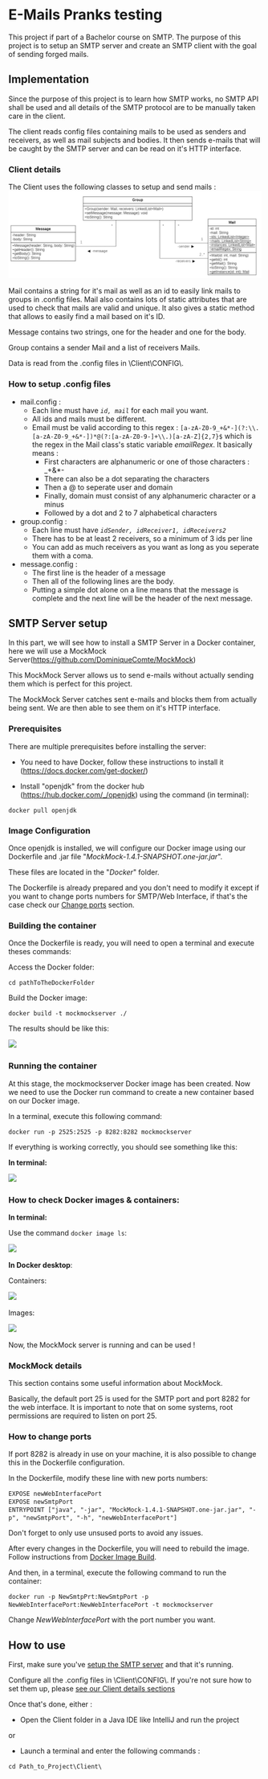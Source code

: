 # E-Mails Pranks testing

This project if part of a Bachelor course on SMTP. The purpose of this project is to setup an SMTP server and create an SMTP client with the goal of sending forged mails.

## Implementation

Since the purpose of this project is to learn how SMTP works, no SMTP API shall be used and all details of the SMTP protocol are to be manually taken care in the client.

The client reads config files containing mails to be used as senders and receivers, as well as mail subjects and bodies. It then sends e-mails that will be caught by the SMTP server and can be read on it's HTTP interface.

### Client details

The Client uses the following classes to setup and send mails :
![class diagram](Client//class_diagram.png)

Mail contains a string for it's mail as well as an id to easily link mails to groups in .config files. Mail also contains lots of static attributes that are used to check that mails are valid and unique. It also gives a static method that allows to easily find a mail based on it's ID.

Message contains two strings, one for the header and one for the body.

Group contains a sender Mail and a list of receivers Mails.

Data is read from the .config files in \\Client\\CONFIG\\.

### How to setup .config files

- mail.config :
    + Each line must have *```id, mail```* for each mail you want.
    + All ids and mails must be different.
    + Email must be valid according to this regex :
    ```[a-zA-Z0-9_+&*-](?:\\.[a-zA-Z0-9_+&*-])*@(?:[a-zA-Z0-9-]+\\.)[a-zA-Z]{2,7}$``` which is the regex in the Mail class's static variable *emailRegex*. It basically means :
        * First characters are alphanumeric or one of those characters : _+&*-
        * There can also be a dot separating the characters
        * Then a @ to seperate user and domain
        * Finally, domain must consist of any alphanumeric character or a minus
        * Followed by a dot and 2 to 7 alphabetical characters
- group.config :
    + Each line must have *```idSender, idReceiver1, idReceivers2```*
    + There has to be at least 2 receivers, so a minimum of 3 ids per line
    + You can add as much receivers as you want as long as you seperate them with a coma.
- message.config :
    + The first line is the header of a message
    + Then all of the following lines are the body.
    + Putting a simple dot alone on a line means that the message is complete and the next line will be the header of the next message.

## SMTP Server setup

In this part, we will see how to install a SMTP Server in a Docker container, here we will use a MockMock Server(https://github.com/DominiqueComte/MockMock)

This MockMock Server allows us to send e-mails without actually sending them which is perfect for this project.

The MockMock Server catches sent e-mails and blocks them from actually being sent. We are then able to see them on it's HTTP interface.

### Prerequisites
There are multiple prerequisites before installing the server:

- You need to have Docker, follow these instructions to install it (https://docs.docker.com/get-docker/)

- Install "openjdk" from the docker hub (https://hub.docker.com/_/openjdk) using the command (in terminal): 
```
docker pull openjdk
```

### Image Configuration

Once openjdk is installed, we will configure our Docker image using our Dockerfile and .jar file "*MockMock-1.4.1-SNAPSHOT.one-jar.jar*".

These files are located in the "*Docker*" folder.

The Dockerfile is already prepared and you don't need to modify it except if you want to change ports numbers for SMTP/Web Interface, if that's the case check our [Change ports](#how-to-change-ports) section.


### Building the container

Once the Dockerfile is ready, you will need to open a terminal and execute theses commands:

Access the Docker folder:
```
cd pathToTheDockerFolder
```

Build the Docker image:
```
docker build -t mockmockserver ./
```

The results should be like this:

 ![](https://i.imgur.com/ND3Cjeg.png)
 
### Running the container

At this stage, the mockmockserver Docker image has been created. Now we need to use the Docker run command to create a new container based on our Docker image.

In a terminal, execute this following command:
```
docker run -p 2525:2525 -p 8282:8282 mockmockserver
```


If everything is working correctly, you should see something like this:

**In terminal:**

![](https://i.imgur.com/XoiFqJO.png)


### How to check Docker images & containers:

**In terminal:**

Use the command ```docker image ls```:

![](https://i.imgur.com/RJefXvz.png)


**In Docker desktop**:

Containers:

![](https://i.imgur.com/fAFSVs9.png)

Images:

![](https://i.imgur.com/xQ91Whp.png)




Now, the MockMock server is running and can be used !

### MockMock details

This section contains some useful information about MockMock.

Basically, the default port 25 is used for the SMTP port and port 8282 for the web interface. It is important to note that on some systems, root permissions are required to listen on port 25. 

### How to change ports
If port 8282 is already in use on your machine, it is also possible to change this in the Dockerfile configuration.

In the Dockerfile, modify these line with new ports numbers:
```
EXPOSE newWebInterfacePort 
EXPOSE newSmtpPort
ENTRYPOINT ["java", "-jar", "MockMock-1.4.1-SNAPSHOT.one-jar.jar", "-p", "newSmtpPort", "-h", "newWebInterfacePort"]
```
Don't forget to only use unsused ports to avoid any issues.

After every changes in the Dockerfile, you will need to rebuild the image. Follow instructions from [Docker Image Build](#building-the-container).

And then, in a terminal, execute the following command to run the container:

```
docker run -p NewSmtpPrt:NewSmtpPort -p NewWebInterfacePort:NewWebInterfacePort -t mockmockserver
```
Change *NewWebInterfacePort* with the port number you want.

## How to use

First, make sure you've [setup the SMTP server](#smtp-server-setup) and that it's running.

Configure all the .config files in \\Client\\CONFIG\\. If you're not sure how to set them up, please [see our Client details sections](#client-details)

Once that's done, either :

- Open the Client folder in a Java IDE like IntelliJ and run the project 

or

- Launch a terminal and enter the following commands :

```
cd Path_to_Project\Client\
```
